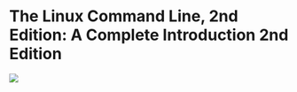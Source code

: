# The Linux Command Line, 2nd Edition: A Complete Introduction 2nd Edition #
![](https://images-na.ssl-images-amazon.com/images/I/81zH4SDyBxL.jpg)
